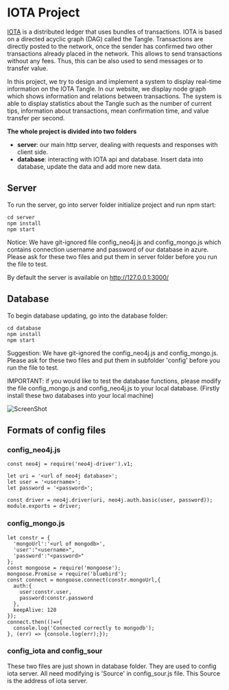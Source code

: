 ﻿# IOTA Project
[IOTA](https://iota.org/) is a distributed ledger that uses bundles of transactions. IOTA is based on a directed acyclic graph (DAG) called the Tangle. Transactions are directly posted to the network, once the sender has confirmed two other transactions already placed in the network. This allows to send transactions without any fees. Thus, this can be also used to send messages or to transfer value.

In this project, we try to design and implement a system to display real-time information on the IOTA Tangle.  In our website, we display node graph which shows information and relations between transactions. The system is able to display statistics about the Tangle such as the number of current tips, information about transactions, mean confirmation time, and value transfer per second.

**The whole project is divided into two folders**
 - **server**: our main http server, dealing with requests and responses with client side.
 - **database**: interacting with IOTA api and database. Insert data into database, update the data and add more new data.

## Server
To run the server, go into server folder initialize project and run npm start:

    cd server
    npm install
    npm start
Notice:  We have git-ignored file config_neo4j.js and config_mongo.js which contains connection username and password of our database in azure. Please ask for these two files and put them in server folder before you run the file to test.

By default the server is available on http://127.0.0.1:3000/

## Database
To begin database updating, go into the database folder:

    cd database
    npm install
    npm start
Suggestion: We have git-ignored the config_neo4j.js and config_mongo.js.  Please ask for these two files and put them in subfolder 'config' before you run the file to test.

IMPORTANT: if you would like to test the database functions, please modify the file config_mongo.js and config_neo4j.js to your local database. (Firstly install these two databases into your local machine)

![ScreenShot](https://lh3.googleusercontent.com/dZ9vo78-VukeKudwWEaqxQMuQnZCAqFsS-B2vt1VmMzMg2yrUxqkI7HosHfIcxbSgRAAvgRjrZU "IOTA")

## Formats of config files

### config_neo4j.js

    const neo4j = require('neo4j-driver').v1;  
    
    let uri = '<url of neo4j database>';  
    let user = '<username>';  
    let password = '<password>';  
  
    const driver = neo4j.driver(uri, neo4j.auth.basic(user, password));  
    module.exports = driver;

### config_mongo.js

	let constr = {  
	  'mongoUrl':'<url of mongodb>',  
	  'user':"<username>",  
	  'password':"<password>"  
	};   
	const mongoose = require('mongoose');  
	mongoose.Promise = require('bluebird');   
	const connect = mongoose.connect(constr.mongoUrl,{  
	  auth:{  
	    user:constr.user,  
	    password:constr.password  
	  },  
	  keepAlive: 120  
	});  
	connect.then(()=>{  
	  console.log('Connected correctly to mongodb');  
	}, (err) => {console.log(err);});

### config_iota and config_sour
These two files are just shown in database folder. They are used to config iota server. All need modifying is 'Source' in config_sour.js file. This Source is the address of iota server.


   


